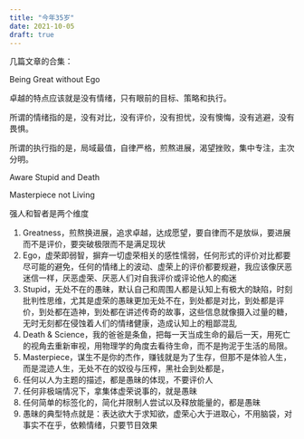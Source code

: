 ```yaml
---
title: "今年35岁"
date: 2021-10-05
draft: true
---
```


几篇文章的合集：

Being Great without Ego

卓越的特点应该就是没有情绪，只有眼前的目标、策略和执行。

所谓的情绪指的是，没有对比，没有评价，没有担忧，没有懊悔，没有逃避，没有畏惧。

所谓的执行指的是，局域最值，自律严格，煎熬进展，渴望挫败，集中专注，主次分明。

Aware Stupid and Death

Masterpiece not Living

强人和智者是两个维度

1. Greatness，煎熬换进展，追求卓越，达成愿望，要自律而不是放纵，要进展而不是评价，要突破极限而不是满足现状
1. Ego，虚荣即弱智，摒弃一切虚荣相关的感性懦弱，任何形式的评价对比都要尽可能的避免，任何的情绪上的波动、虚荣上的评价都要规避，我应该像厌恶迷信一样，厌恶虚荣、厌恶人们对自我评价或评论他人的痴迷
1. Stupid，无处不在的愚昧，默认自己和周围人都是认知上有极大的缺陷，时刻批判性思维，尤其是虚荣的愚昧更加无处不在，到处都是对比，到处都是评价，到处都在造神，到处都在讲述传奇的故事，这些信息就像摄入过量的糖，无时无刻都在侵蚀着人们的情绪健康，造成认知上的粗鄙混乱
1. Death & Science，我的爸爸是条鱼，把每一天当成生命的最后一天，用死亡的视角去重新审视，用物理学的角度去看待生命，而不是拘泥于生活的局限。
1. Masterpiece，谋生不是你的杰作，赚钱就是为了生存，但那不是体验人生，而是混迹人生，无处不在的奴役与压榨，黑社会到处都是，
1. 任何以人为主题的描述，都是愚昧的体现，不要评价人
1. 任何非极端情况下，拿集体虚荣说事的，就是愚昧
1. 任何简单的标签化的，简化并限制人尝试以及释放能量的，都是愚昧
1. 愚昧的典型特点就是：表达欲大于求知欲，虚荣心大于进取心，不用脑袋，对事实不在乎，依赖情绪，只要节目效果